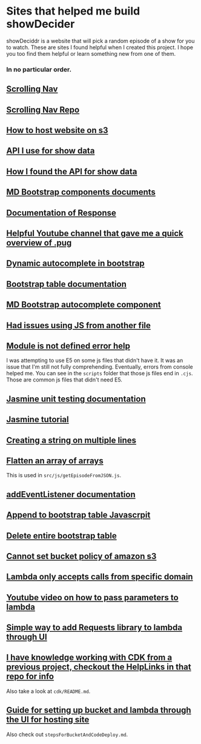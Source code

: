 # Sites that helped me build showDecider

showDeciddr is a website that will pick a random episode of a show for you to watch. These are sites I found helpful when I created this project. I hope you too find them helpful or learn something new from one of them.

### In no particular order.

## [Scrolling Nav](https://startbootstrap.com/template/scrolling-nav)

## [Scrolling Nav Repo](https://github.com/startbootstrap/startbootstrap-scrolling-nav)

## [How to host website on s3](https://medium.com/@kyle.galbraith/how-to-host-a-website-on-s3-without-getting-lost-in-the-sea-e2b82aa6cd38)

## [API I use for show data](https://rapidapi.com/frecar/api/epguides-api/)

## [How I found the API for show data](https://rapidapi.com/collection/tv-api)

## [MD Bootstrap components documents](https://mdbootstrap.com/docs/standard/forms/overview/)

## [Documentation of Response](https://developer.mozilla.org/en-US/docs/Web/API/Response/json)

## [Helpful Youtube channel that gave me a quick overview of .pug](https://www.youtube.com/watch?v=kt3cEjjkCZA)

## [Dynamic autocomplete in bootstrap](https://www.geeksforgeeks.org/how-to-create-dynamic-autocomplete-search-using-bootstrap-typeahead/)

## [Bootstrap table documentation](https://getbootstrap.com/docs/5.1/content/tables/)

## [MD Bootstrap autocomplete component](https://mdbootstrap.com/docs/standard/forms/autocomplete/)

## [Had issues using JS from another file](https://stackoverflow.com/questions/1140402/how-to-add-jquery-in-js-file)
## [Module is not defined error help](https://bobbyhadz.com/blog/javascript-module-is-not-defined-in-es-module-scope#:~:text=The%20error%20%22Module%20is%20not,e.g.%20export%20const%20num%20%3D%2042%20.)
I was attempting to use E5 on some js files that didn't have it. It was an issue that I'm still not fully comprehending. Eventually, errors from console helped me. You can see in the `scripts` folder that those js files end in `.cjs`. Those are common js files that didn't need E5.

## [Jasmine unit testing documentation](https://jasmine.github.io/pages/getting_started.html)

## [Jasmine tutorial](https://howtodoinjava.com/javascript/jasmine-unit-testing-tutorial/)

## [Creating a string on multiple lines](https://stackoverflow.com/questions/805107/creating-multiline-strings-in-javascript)

## [Flatten an array of arrays](https://stackoverflow.com/questions/10865025/merge-flatten-an-array-of-arrays)

This is used in `src/js/getEpisodeFromJSON.js`.

## [addEventListener documentation](https://developer.mozilla.org/en-US/docs/Web/API/Element/click_event)

## [Append to bootstrap table Javascrpit ](https://stackoverflow.com/questions/54726076/append-to-bootstrap-table-using-javascript)

## [Delete entire bootstrap table](https://stackoverflow.com/questions/2688602/delete-the-entire-table-rendered-from-different-pages-using-javascript)

## [Cannot set bucket policy of amazon s3](https://stackoverflow.com/questions/53385012/cannot-set-bucket-policy-of-amazon-s3)

## [Lambda only accepts calls from specific domain](https://stackoverflow.com/questions/51235768/how-to-make-the-url-from-apigateway-to-aws-lambda-was-available-only-from-a-cert)

## [Youtube video on how to pass parameters to lambda](https://www.youtube.com/watch?v=V3i25clEvSE)

## [Simple way to add Requests library to lambda through UI](https://medium.com/@cziegler_99189/using-the-requests-library-in-aws-lambda-with-screenshots-fa36c4630d82)

## [I have knowledge working with CDK from a previous project, checkout the HelpLinks in that repo for info](https://github.com/m-kinnanderRepos/lambdastockguru/blob/main/HelpfulLinks.md)

Also take a look at `cdk/README.md`.

## [Guide for setting up bucket and lambda through the UI for hosting site](https://medium.com/@kyle.galbraith/how-to-host-a-website-on-s3-without-getting-lost-in-the-sea-e2b82aa6cd38)

Also check out `stepsForBucketAndCodeDeploy.md`.